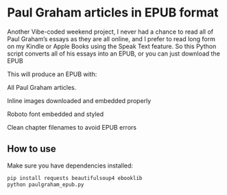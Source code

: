 # Paul Graham articles in EPUB format

Another Vibe-coded weekend project, I never had a chance to read all of Paul Graham’s essays as they are all online, and I prefer to read long form on my Kindle or Apple Books using the Speak Text feature. So this Python script converts all of his essays into an EPUB, or you can just download the EPUB

This will produce an EPUB with:

All Paul Graham articles.

Inline images downloaded and embedded properly

Roboto font embedded and styled

Clean chapter filenames to avoid EPUB errors

## How to use

Make sure you have dependencies installed:

```bash
pip install requests beautifulsoup4 ebooklib
python paulgraham_epub.py
```

